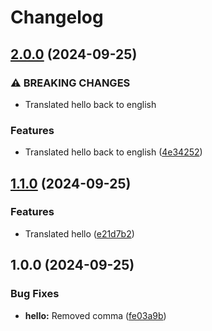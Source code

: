 # Changelog

## [2.0.0](https://github.com/Pistahh/test-rp/compare/v1.1.0...v2.0.0) (2024-09-25)


### ⚠ BREAKING CHANGES

* Translated hello back to english

### Features

* Translated hello back to english ([4e34252](https://github.com/Pistahh/test-rp/commit/4e34252511b34b299adf00bb842d29a61e48e1a4))

## [1.1.0](https://github.com/Pistahh/test-rp/compare/v1.0.0...v1.1.0) (2024-09-25)


### Features

* Translated hello ([e21d7b2](https://github.com/Pistahh/test-rp/commit/e21d7b2d1cd49a14c5c2a27197fba5fc552b4119))

## 1.0.0 (2024-09-25)


### Bug Fixes

* **hello:** Removed comma ([fe03a9b](https://github.com/Pistahh/test-rp/commit/fe03a9b763980fe864e343075b1c9df3f81262fe))
